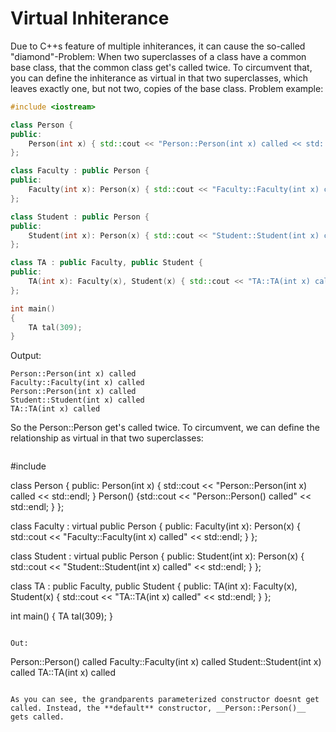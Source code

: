 # Virtual Inhiterance

Due to C++s feature of multiple inhiterances, it can cause the so-called "diamond"-Problem: When two superclasses
of a class have a common base class, that the common class get's called twice.
To circumvent that, you can define the inhiterance as virtual in that two superclasses, which leaves exactly one,
but not two, copies of the base class.
Problem example:
```c++
#include <iostream>

class Person {
public:
	Person(int x) { std::cout << "Person::Person(int x) called << std::endl; }
};

class Faculty : public Person {
public:
	Faculty(int x): Person(x) { std::cout << "Faculty::Faculty(int x) called" << std::endl; }
};

class Student : public Person {
public:
	Student(int x): Person(x) { std::cout << "Student::Student(int x) called" << std::endl; }
};

class TA : public Faculty, public Student {
public:
	TA(int x): Faculty(x), Student(x) { std::cout << "TA::TA(int x) called" << std::endl; }
};

int main()
{
	TA tal(309);
}
```

Output:

```
Person::Person(int x) called
Faculty::Faculty(int x) called
Person::Person(int x) called
Student::Student(int x) called
TA::TA(int x) called
```
So the Person::Person get's called twice. To circumvent, we can define the relationship as virtual in that two 
superclasses:
```c++

```
#include <iostream>

class Person {
public:
        Person(int x) { std::cout << "Person::Person(int x) called << std::endl; }
	Person() {std::cout << "Person::Person() called" << std::endl; }
};

class Faculty : virtual public Person {
public:
        Faculty(int x): Person(x) { std::cout << "Faculty::Faculty(int x) called" << std::endl; }
};

class Student : virtual public Person {
public:
        Student(int x): Person(x) { std::cout << "Student::Student(int x) called" << std::endl; }
};

class TA : public Faculty, public Student {
public:
        TA(int x): Faculty(x), Student(x) { std::cout << "TA::TA(int x) called" << std::endl; }
};

int main()
{
        TA tal(309);
}
```

Out:

```
Person::Person() called
Faculty::Faculty(int x) called
Student::Student(int x) called
TA::TA(int x) called
```

As you can see, the grandparents parameterized constructor doesnt get called. Instead, the **default** constructor, __Person::Person()__
gets called.
